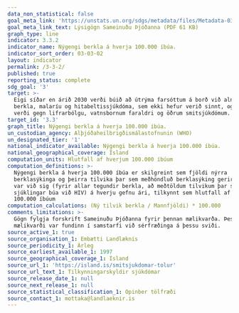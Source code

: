 ```yaml
---
data_non_statistical: false
goal_meta_link: 'https://unstats.un.org/sdgs/metadata/files/Metadata-03-03-02.pdf'
goal_meta_link_text: Lýsigögn Sameinuðu Þjóðanna (PDF 61 KB)
graph_type: line
indicator: 3.3.2
indicator_name: Nýgengi berkla á hverja 100.000 íbúa.
indicator_sort_order: 03-03-02
layout: indicator
permalink: /3-3-2/
published: true
reporting_status: complete
sdg_goal: '3'
target: >-
  Eigi síðar en árið 2030 verði búið að útrýma farsóttum á borð við alnæmi,
  berkla, malaríu og hitabeltissjúkdóma, sem ekki hefur verið sinnt, og barist
  verði gegn lifrarbólgu, vatnsbornum faraldri og öðrum smitsjúkdómum.
target_id: '3.3'
graph_title: Nýgengi berkla á hverja 100.000 íbúa.
un_custodian_agency: Alþjóðaheilbrigðismálastofnunin (WHO)
un_designated_tier: '1'
national_indicator_available: Nýgengi berkla á hverja 100.000 íbúa.
national_geographical_coverage: Ísland
computation_units: Hlutfall af hverjum 100.000 íbúum
computation_definitions: >-
  Nýgengi berkla á hverja 100.000 íbúa er skilgreint sem fjöldi nýrra
  berklasýkinga og þeirra tilvika þar sem meðhöndluð berklasýking gerir aftur
  var við sig (fyrir allar tegundir berkla, að meðtöldum tilvikum þar sem
  sjúklingar búa við HIV) á hverju gefnu ári, tilkynnt sem hlutfall af hverjum
  100.000 íbúum
computation_calculations: (Ný tilvik berkla / Mannfjöldi) * 100.000
comments_limitations: >-
  Gögn fylgja forskrift Sameinuðu Þjóðanna fyrir þennan mælikvarða. Þessi
  mælikvarði var fundinn í samstarfi við sérfræðinga á þessu sviði.
source_active_1: true
source_organisation_1: Embætti Landlæknis
source_periodicity_1: Árleg
source_earliest_available_1: 1997
source_geographical_coverage_1: Ísland
source_url_1: 'https://island.is/smitsjukdomar-tolur'
source_url_text_1: Tilkynningarskyldir sjúkdómar
source_release_date_1: null
source_next_release_1: null
source_statistical_classification_1: Opinber tölfræði
source_contact_1: mottaka@landlaeknir.is
---
```

